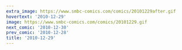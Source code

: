 ```yaml
---
extra_image: https://www.smbc-comics.com/comics/20101229after.gif
hovertext: '2010-12-29'
image: https://www.smbc-comics.com/comics/20101229.gif
next_comic: '2010-12-30'
prev_comic: '2010-12-28'
title: '2010-12-29'
---
```


